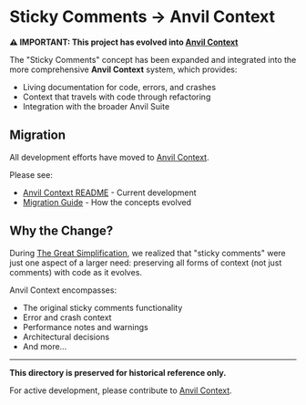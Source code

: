 # Sticky Comments → Anvil Context

**⚠️ IMPORTANT: This project has evolved into [Anvil Context](../anvil-context/)**

The "Sticky Comments" concept has been expanded and integrated into the more comprehensive **Anvil Context** system, which provides:
- Living documentation for code, errors, and crashes
- Context that travels with code through refactoring
- Integration with the broader Anvil Suite

## Migration

All development efforts have moved to [Anvil Context](../anvil-context/). 

Please see:
- [Anvil Context README](../anvil-context/README.md) - Current development
- [Migration Guide](../anvil-context/MIGRATION_FROM_STICKY_COMMENTS.md) - How the concepts evolved

## Why the Change?

During [The Great Simplification](../../THE_GREAT_SIMPLIFICATION.md), we realized that "sticky comments" were just one aspect of a larger need: preserving all forms of context (not just comments) with code as it evolves.

Anvil Context encompasses:
- The original sticky comments functionality
- Error and crash context
- Performance notes and warnings
- Architectural decisions
- And more...

---

**This directory is preserved for historical reference only.**

For active development, please contribute to [Anvil Context](../anvil-context/).